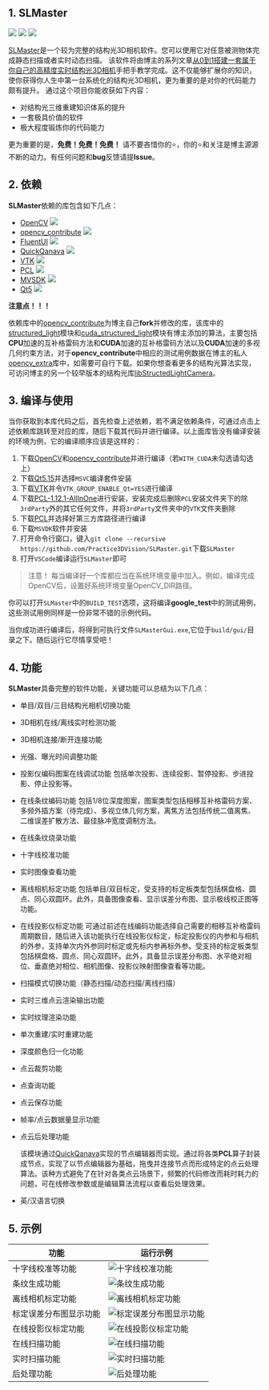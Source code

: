 ## 1. SLMaster
<img ref="https://github.com/Practice3DVision/SLMaster/releases/tag/v1.0" src="https://img.shields.io/badge/release-v1.0-blue" />
<img src="https://img.shields.io/badge/windows11-passing-rgb(0, 255, 0)" />
<img src="https://img.shields.io/badge/ubuntu22.04-Prepare for testing-rgb(255, 165, 0)" />

[SLMaster](https://github.com/Practice3DVision/SLMaster)是一个较为完整的结构光3D相机软件。您可以使用它对任意被测物体完成静态扫描或者实时动态扫描。
该软件将由博主的系列文章[从0到1搭建一套属于你自己的高精度实时结构光3D相机](https://mp.weixin.qq.com/s/E8K3892eNVJfgpMUHtf9Lw)手把手教学完成。这不仅能够扩展你的知识，使你获得你人生中第一台系统化的结构光3D相机，更为重要的是对你的代码能力颇有提升。
通过这个项目你能收获如下内容：
- 对结构光三维重建知识体系的提升
- 一套极具价值的软件
- 极大程度锻炼你的代码能力

更为重要的是，**免费！免费！免费！** 请不要吝惜你的⭐，你的⭐和关注是博主源源不断的动力。有任何问题和**bug**反馈请提**Issue**。

## 2. 依赖
**SLMaster**依赖的库包含如下几点：
- [OpenCV](https://github.com/opencv/opencv.git) <img src="https://img.shields.io/badge/v4.8.0-passing-rgb(0, 255, 0)" />
- [opencv_contribute](https://github.com/Practice3DVision/opencv_contrib) <img src="https://img.shields.io/badge/博主仓库-passing-rgb(0, 255, 0)" />
- [FluentUI](https://github.com/Practice3DVision/SLMaster/tree/master/FluentUI) <img src="https://img.shields.io/badge/项目内包含（博主对部分代码进行了修改）-passing-rgb(0, 255, 0)" />
- [QuickQanava](https://github.com/cneben/QuickQanava/tree/2.4.1) <img src="https://img.shields.io/badge/v2.4.1-passing-rgb(0, 255, 0)" />
- [VTK](https://github.com/Kitware/VTK/tree/v9.2.0) <img src="https://img.shields.io/badge/v9.2.0-passing-rgb(0, 255, 0)" />
- [PCL](https://github.com/PointCloudLibrary/pcl/tree/pcl-1.12.1) <img src="https://img.shields.io/badge/v1.12.1-passing-rgb(0, 255, 0)" /> 
- [MVSDK](https://www.irayple.com/cn/serviceSupport/downloadCenter/18?p=17) <img src="https://img.shields.io/badge/v2.3.5-passing-rgb(0, 255, 0)" />
- [Qt5](https://doc.qt.io/qt-5/index.html) <img src="https://img.shields.io/badge/v5.15.14-passing-rgb(0, 255, 0)" />

**注意点！！！**

依赖库中的[opencv_contribute](https://github.com/Practice3DVision/opencv_contrib)为博主自己**fork**并修改的库，该库中的[structured_light](https://github.com/Practice3DVision/opencv_contrib/tree/liuyunhuang/modules/structured_light)模块和[cuda_structured_light](https://github.com/Practice3DVision/opencv_contrib/tree/liuyunhuang/modules/cudastructuredlight)模块有博主添加的算法，主要包括**CPU**加速的互补格雷码方法和**CUDA**加速的互补格雷码方法以及**CUDA**加速的多视几何约束方法，对于**opencv_contribute**中相应的测试用例数据在博主的私人[opencv_extra](https://github.com/Practice3DVision/opencv_extra)库中，如需要可自行下载。如果你想查看更多的结构光算法实现，可访问博主的另一个较早版本的结构光库[libStructedLightCamera](https://github.com/Practice3DVision/libStructedLightCamera)。

## 3. 编译与使用
当你获取到本库代码之后，首先检查上述依赖，若不满足依赖条件，可通过点击上述依赖库跳转至对应的库，随后下载其代码并进行编译。以上面库皆没有编译安装的环境为例，它的编译顺序应该是这样的：

1. 下载[OpenCV](https://github.com/opencv/opencv.git)和[opencv_contribute](https://github.com/Practice3DVision/opencv_contrib)并进行编译（若`WITH_CUDA`未勾选请勾选上）
2. 下载[Qt5.15](https://doc.qt.io/qt-5/index.html)并选择`MSVC`编译套件安装
3. 下载[VTK](https://github.com/Kitware/VTK/tree/v9.2.0)并令`VTK_GROUP_ENABLE_Qt=YES`进行编译
4. 下载[PCL-1.12.1-AllInOne](https://github.com/PointCloudLibrary/pcl/releases)进行安装，安装完成后删除`PCL`安装文件夹下的除`3rdParty`外的其它任何文件，并将`3rdParty`文件夹中的`VTK`文件夹删除
5. 下载[PCL](https://github.com/PointCloudLibrary/pcl/tree/pcl-1.12.1)并选择好第三方库路径进行编译
6. 下载`MSVDK`软件并安装
7. 打开命令行窗口，键入`git clone --recursive https://github.com/Practice3DVision/SLMaster.git`下载`SLMaster`
8. 打开`VSCode`编译运行`SLMaster`即可

> 注意！
> 每当编译好一个库都应当在系统环境变量中加入。例如，编译完成OpenCV后，设置好系统环境变量OpenCV_DIR路径。


你可以打开`SLMaster`中的`BUILD_TEST`选项，这将编译**google_test**中的测试用例，这些测试用例同样是一份非常不错的示例代码。

当你成功进行编译后，将得到可执行文件`SLMasterGui.exe`,它位于`build/gui/`目录之下。随后运行它尽情享受吧！
## 4. 功能
**SLMaster**具备完整的软件功能，关键功能可以总结为以下几点：
- 单目/双目/三目结构光相机切换功能
- 3D相机在线/离线实时检测功能
- 3D相机连接/断开连接功能
- 光强、曝光时间调整功能
- 投影仪编码图案在线调试功能
  包括单次投影、连续投影、暂停投影、步进投影、停止投影等。
- 在线条纹编码功能
  包括1/8位深度图案，图案类型包括相移互补格雷码方案、多频外插方案（待完成）、多视立体几何方案，离焦方法包括传统二值离焦、二维误差扩散方法、最佳脉冲宽度调制方法。
- 在线条纹烧录功能
- 十字线校准功能
- 实时图像查看功能
- 离线相机标定功能
  包括单目/双目标定，受支持的标定板类型包括棋盘格、圆点、同心双圆环。此外，具备图像查看、显示误差分布图、显示极线校正图等功能。
- 在线投影仪标定功能
  可通过前述在线编码功能选择自己需要的相移互补格雷码周期数目，随后进入该功能执行在线投影仪标定，标定投影仪的内参和与相机的外参，支持单次内外参同时标定或先标内参再标外参。受支持的标定板类型包括棋盘格、圆点、同心双圆环。此外，具备显示误差分布图、水平绝对相位、垂直绝对相位、相机图像、投影仪映射图像查看等功能。
- 扫描模式切换功能（静态扫描/动态扫描/离线扫描）
- 实时三维点云渲染输出功能
- 实时纹理渲染功能
- 单次重建/实时重建功能
- 深度颜色归一化功能
- 点云裁剪功能
- 点查询功能
- 点云保存功能
- 帧率/点云数据量显示功能
- 点云后处理功能 
  
  该模块通过[QuickQanava](https://github.com/cneben/QuickQanava)实现的节点编辑器而实现。通过将各类**PCL**算子封装成节点，实现了以节点编辑器为基础，拖曳并连接节点而形成特定的点云处理算法。该种方式避免了在针对各类点云场景下，频繁的代码修改而耗时耗力的问题，可在线修改参数或是编辑算法流程以查看后处理效果。
- 英/汉语言切换
## 5. 示例
|功能|运行示例|
|-|-|
|十字线校准等功能|![十字线校准功能](doc/tenline.png)|
|条纹生成功能|![条纹生成功能](doc/stripe_create.png)|
|离线相机标定功能|![离线相机标定功能](doc/calibration.png)|
|标定误差分布图显示功能|![标定误差分布图显示功能](doc/error_distribute.png)|
|在线投影仪标定功能|![在线投影仪标定功能](doc/online_calinbration.png)
|在线扫描功能|![在线扫描功能](doc/online_scan.png)|
|实时扫描功能|![实时扫描功能](doc/04.gif)|
|后处理功能|![后处理功能](doc/post_process.png)|